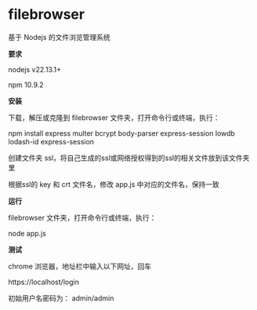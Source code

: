 # filebrowser

基于 Nodejs 的文件浏览管理系统

**要求**

nodejs v22.13.1+

npm 10.9.2

**安装**

下载，解压或克隆到 filebrowser 文件夹，打开命令行或终端，执行：

npm install express multer bcrypt body-parser express-session lowdb lodash-id express-session

创建文件夹 ssl，将自己生成的ssl或网络授权得到的ssl的相关文件放到该文件夹里

根据ssl的 key 和 crt 文件名，修改 app.js 中对应的文件名，保持一致

**运行**

filebrowser 文件夹，打开命令行或终端，执行：

node app.js

**测试**

chrome 浏览器，地址栏中输入以下网址，回车

https://localhost/login

初始用户名密码为： admin/admin
